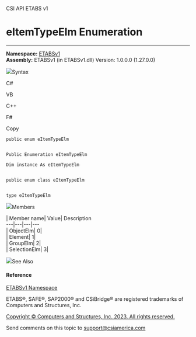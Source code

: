 ﻿

CSI API ETABS v1

# eItemTypeElm Enumeration  
  
---  
  
**Namespace:** [ETABSv1](2780f1b8-2033-5289-2298-1cdb2a7508d9.htm)  
**Assembly:** ETABSv1 (in ETABSv1.dll) Version: 1.0.0.0 (1.27.0.0)

![](../icons/SectionExpanded.png)Syntax

C#

VB

C++

F#

Copy

    
    
    public enum eItemTypeElm
    
    
    Public Enumeration eItemTypeElm
    
    Dim instance As eItemTypeElm
    
    
    public enum class eItemTypeElm
    
    
    type eItemTypeElm

![](../icons/SectionExpanded.png)Members

| Member name| Value| Description  
---|---|---|---  
| ObjectElm| 0|  
| Element| 1|  
| GroupElm| 2|  
| SelectionElm| 3|  
  
![](../icons/SectionExpanded.png)See Also

#### Reference

[ETABSv1 Namespace](2780f1b8-2033-5289-2298-1cdb2a7508d9.htm)

ETABS®, SAFE®, SAP2000® and CSiBridge® are registered trademarks of Computers
and Structures, Inc.  

[Copyright © Computers and Structures, Inc. 2023. All rights
reserved.](http://www.csiamerica.com)

Send comments on this topic to
[support@csiamerica.com](mailto:support%40csiamerica.com?Subject=CSI%20API%20ETABS%20v1)

